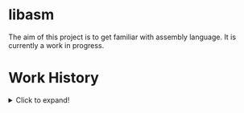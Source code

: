 # libasm
The aim of this project is to get familiar with assembly language. It is currently a work in progress.

# Work History
<details>
	<summary>Click to expand!</summary>
---

February 20th 2021 - Just starting the project and trying to get familiar with what assembly languages are and how to use them. For now, I'm just messing around and not coding anything yet. Got some books I need to read.

February 25th 2021 - Wrote a "Hello, World!" code. This stuff is very counter-intuitive, but I think it's starting to make some sense.

February 26th 2021 - More studying, a couple more tests, and I think I got enough of a grasp of the syntax to start writing the functions. I'm starting with a Makefile so I can link/compile them.

February 27th 2021 - Somewhat productive day - lost a lot of time struggling with my Makefile, but managed to set it up properly and get three of the six required functions done and tested. Not too bad. It's 4am and I'm making stupid syntax errors, so it's time to sleep.

February 28th 2021 - Finished writing all the six functions. Still need to write tests for ft_strdup and figure out how to set up tests for error conditions. Spent all night trying to figure out a weird behavior on ft_read and now that I solved the mystery I can go to bed.

March 1st 2021 - Finished writing all the test functions and, unless I decide to be incredibly pedantic, I'm done with this project.

---
</details>